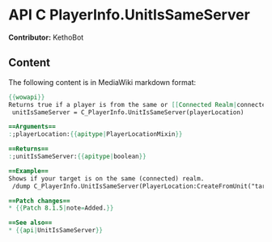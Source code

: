# API C PlayerInfo.UnitIsSameServer

**Contributor:** KethoBot

## Content

The following content is in MediaWiki markdown format:

```mediawiki
{{wowapi}}
Returns true if a player is from the same or [[Connected Realm|connected]] realm.
 unitIsSameServer = C_PlayerInfo.UnitIsSameServer(playerLocation)

==Arguments==
:;playerLocation:{{apitype|PlayerLocationMixin}}

==Returns==
:;unitIsSameServer:{{apitype|boolean}}

==Example==
Shows if your target is on the same (connected) realm.
 /dump C_PlayerInfo.UnitIsSameServer(PlayerLocation:CreateFromUnit("target"))

==Patch changes==
* {{Patch 8.1.5|note=Added.}}

==See also==
* {{api|UnitIsSameServer}}
```